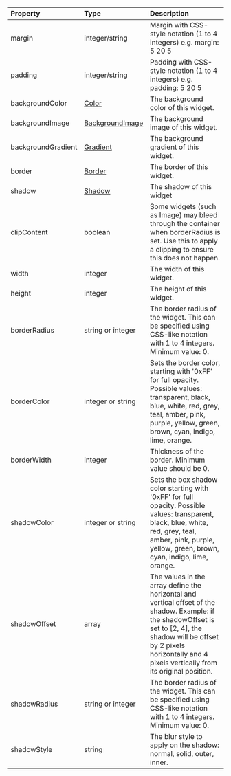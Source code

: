 | Property           | Type                                                       | Description                                                                                                                                         |
|:-------------------|:-----------------------------------------------------------|:----------------------------------------------------------------------------------------------------------------------------------------------------|
| margin             | integer/string                                             | Margin with CSS-style notation (1 to 4 integers) e.g. margin: 5 20 5                                                                                |
| padding            | integer/string                                             | Padding with CSS-style notation (1 to 4 integers) e.g. padding: 5 20 5                                                                              |
| backgroundColor    | [Color](/widget-reference/types#Color)                     | The background color of this widget.                                                                                                                |
| backgroundImage    | [BackgroundImage](/widget-reference/types#BackgroundImage) | The background image of this widget.                                                                                                                |
| backgroundGradient | [Gradient](/widget-reference/types#Gradient)               | The background gradient of this widget.                                                                                                             |
| border             | [Border](/widget-reference/types#Border)                   | The border of this widget.                                                                                                                          |
| shadow             | [Shadow](/widget-reference/types#Shadow)                   | The shadow of this widget                                                                                                                           |
| clipContent        | boolean                                                    | Some widgets (such as Image) may bleed through the container when borderRadius is set. Use this to apply a clipping to ensure this does not happen. |
| width              | integer                                                    | The width of this widget.                                                                                                                           |
| height             | integer                                                    | The height of this widget.                                                                                                                          |
| borderRadius   | string or integer | The border radius of the widget. This can be specified using CSS-like notation with 1 to 4 integers. Minimum value: 0.                                                               |
| borderColor    | integer or string | Sets the border color, starting with '0xFF' for full opacity. Possible values: transparent, black, blue, white, red, grey, teal, amber, pink, purple, yellow, green, brown, cyan, indigo, lime, orange. |
| borderWidth    | integer           | Thickness of the border. Minimum value should be 0.                                                                                                                                  |
| shadowColor    | integer or string | Sets the box shadow color starting with '0xFF' for full opacity. Possible values: transparent, black, blue, white, red, grey, teal, amber, pink, purple, yellow, green, brown, cyan, indigo, lime, orange. |
| shadowOffset   | array             | The values in the array define the horizontal and vertical offset of the shadow. Example: if the shadowOffset is set to [2, 4], the shadow will be offset by 2 pixels horizontally and 4 pixels vertically from its original position.                   |
| shadowRadius   | string or integer | The border radius of the widget. This can be specified using CSS-like notation with 1 to 4 integers. Minimum value: 0.                                                               |
| shadowStyle    | string            | The blur style to apply on the shadow: normal, solid, outer, inner.                                                                                                                   |